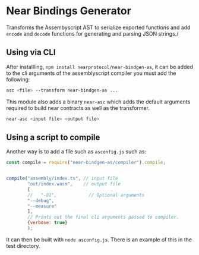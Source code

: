 # Near Bindings Generator 
Transforms the Assembyscript AST to serialize exported functions and add `encode` and `decode` functions for generating and parsing JSON strings./

## Using via CLI

After installling, `npm install nearprotocol/near-bindgen-as`, it can be added to the cli arguments of the assemblyscript compiler you must add the following:

```bash
asc <file> --transform near-bindgen-as ...
```

This module also adds a binary `near-asc` which adds the default arguments required to build near contracts as well as the transformer.

```bash
near-asc <input file> <output file>
```

## Using a script to compile

Another way is to add a file such as `asconfig.js` such as:

```js
const compile = require("near-bindgen-as/compiler").compile;


compile("assembly/index.ts", // input file
        "out/index.wasm",    // output file
        [
        //   "-O1",            // Optional arguments
        "--debug",
        "--measure"
        ],
        // Prints out the final cli arguments passed to compiler.
        {verbose: true}
        );
```

It can then be built with `node asconfig.js`.  There is an example of this in the test directory.
